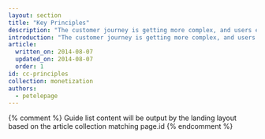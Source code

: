```yaml
---
layout: section
title: "Key Principles"
description: "The customer journey is getting more complex, and users expect to convert on their own terms. Put your users in control."
introduction: "The customer journey is getting more complex, and users expect to convert on their own terms. In this section, we look at how to drive conversions by putting your visitors in control."
article:
  written_on: 2014-08-07
  updated_on: 2014-08-07
  order: 1
id: cc-principles
collection: monetization
authors:
  - petelepage
---
```


{% comment %}
Guide list content will be output by the landing layout based on the article collection matching page.id
{% endcomment %}
